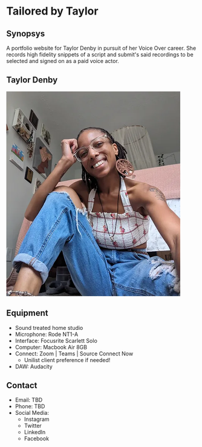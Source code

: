 # Tailored by Taylor

## Synopsys
A portfolio website for Taylor Denby in pursuit of her Voice Over career.  She records high fidelity snippets of a script and submit's said recordings to be selected and signed on as a paid voice actor.

## Taylor Denby

![Taylor Denby](./assets/imgs/half_hero_taylor.webp)

## Equipment
- Sound treated home studio
- Microphone: Rode NT1-A
- Interface: Focusrite Scarlett Solo
- Computer: Macbook Air 8GB
- Connect: Zoom | Teams | Source Connect Now 
  - Unilist client preference if needed!
- DAW: Audacity

## Contact
- Email: TBD
- Phone: TBD
- Social Media:
  - Instagram
  - Twitter
  - LinkedIn
  - Facebook

